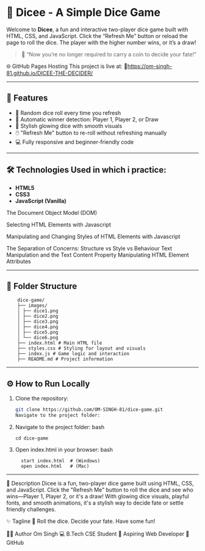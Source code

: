 # 🎲 Dicee - A Simple Dice Game

Welcome to **Dicee**, a fun and interactive two-player dice game built with HTML, CSS, and JavaScript. Click the “Refresh Me” button or reload the page to roll the dice. The player with the higher number wins, or it’s a draw!

> 🎯 “Now you’re no longer required to carry a coin to decide your fate!”

 🌐 GitHub Pages Hosting
This project is live at:
🔗https://om-singh-81.github.io/DICEE-THE-DECIDER/


---

## 🚀 Features

- 🎲 Random dice roll every time you refresh
- 🏁 Automatic winner detection: Player 1, Player 2, or Draw
- 🎨 Stylish glowing dice with smooth visuals
- 🖱️ "Refresh Me" button to re-roll without refreshing manually
- 💻 Fully responsive and beginner-friendly code

---

## 🛠️ Technologies Used in which i practice:

- **HTML5**
- **CSS3**
- **JavaScript (Vanilla)**

 The Document Object Model (DOM)

 Selecting HTML Elements with Javascript
 
 Manipulating and Changing Styles of HTML Elements with Javascript
 
The Separation of Concerns: Structure vs Style vs Behaviour
Text Manipulation and the Text Content Property
 Manipulating HTML Element Attributes

---

## 📂 Folder Structure

        dice-game/
        ├── images/
        │ ├── dice1.png
        │ ├── dice2.png
        │ ├── dice3.png
        │ ├── dice4.png
        │ ├── dice5.png
        │ └── dice6.png
        ├── index.html # Main HTML file
        ├── styles.css # Styling for layout and visuals
        ├── index.js # Game logic and interaction
        ├── README.md # Project information


---

## ⚙️ How to Run Locally

1. Clone the repository:
    ```bash
   git clone https://github.com/OM-SINGH-81/dice-game.git
   Navigate to the project folder:
    
2. Navigate to the project folder:
   bash
   
       cd dice-game
3. Open index.html in your browser:
   bash

         start index.html  # (Windows)
         open index.html   # (Mac)

---

📄 Description
Dicee is a fun, two-player dice game built using HTML, CSS, and JavaScript. Click the "Refresh Me" button to roll the dice and see who wins—Player 1, Player 2, or it's a draw! With glowing dice visuals, playful fonts, and smooth animations, it's a stylish way to decide fate or settle friendly challenges.

✨ Tagline
🎲 Roll the dice. Decide your fate. Have some fun!

🙋‍♂️ Author
Om Singh
💻 B.Tech CSE Student
🚀 Aspiring Web Developer
🔗 GitHub


  



